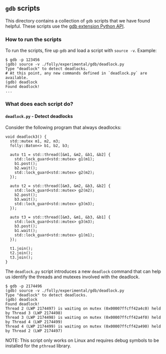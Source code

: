 `gdb` scripts
-----------

This directory contains a collection of `gdb` scripts that we have found helpful.
These scripts use the [gdb extension Python API](https://sourceware.org/gdb/current/onlinedocs/gdb/Python.html#Python).

### How to run the scripts

To run the scripts, fire up `gdb` and load a script with `source -v`. Example:

```lang=bash
$ gdb -p 123456
(gdb) source -v ./folly/experimental/gdb/deadlock.py
Type "deadlock" to detect deadlocks.
# At this point, any new commands defined in `deadlock.py` are available.
(gdb) deadlock
Found deadlock!
...
```

### What does each script do?

#### `deadlock.py` - Detect deadlocks

Consider the following program that always deadlocks:

```lang=cpp
void deadlock3() {
  std::mutex m1, m2, m3;
  folly::Baton<> b1, b2, b3;

  auto t1 = std::thread([&m1, &m2, &b1, &b2] {
    std::lock_guard<std::mutex> g1(m1);
    b1.post();
    b2.wait();
    std::lock_guard<std::mutex> g2(m2);
  });

  auto t2 = std::thread([&m3, &m2, &b3, &b2] {
    std::lock_guard<std::mutex> g2(m2);
    b2.post();
    b3.wait();
    std::lock_guard<std::mutex> g3(m3);
  });

  auto t3 = std::thread([&m3, &m1, &b3, &b1] {
    std::lock_guard<std::mutex> g3(m3);
    b3.post();
    b1.wait();
    std::lock_guard<std::mutex> g1(m1);
  });

  t1.join();
  t2.join();
  t3.join();
}
```

The `deadlock.py` script introduces a new `deadlock` command that can help
us identify the threads and mutexes involved with the deadlock.

```lang=bash
$ gdb -p 2174496
(gdb) source -v ./folly/experimental/gdb/deadlock.py
Type "deadlock" to detect deadlocks.
(gdb) deadlock
Found deadlock!
Thread 2 (LWP 2174497) is waiting on mutex (0x00007ffcff42a4c0) held by Thread 3 (LWP 2174498)
Thread 3 (LWP 2174498) is waiting on mutex (0x00007ffcff42a4f0) held by Thread 4 (LWP 2174499)
Thread 4 (LWP 2174499) is waiting on mutex (0x00007ffcff42a490) held by Thread 2 (LWP 2174497)
```

NOTE: This script only works on Linux and requires debug symbols to be installed
for the `pthread` library.
